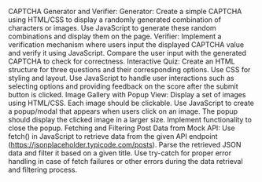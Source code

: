 CAPTCHA Generator and Verifier:
Generator: Create a simple CAPTCHA using HTML/CSS to display a randomly generated combination of characters or images. Use JavaScript to generate these random combinations and display them on the page.
Verifier: Implement a verification mechanism where users input the displayed CAPTCHA value and verify it using JavaScript. Compare the user input with the generated CAPTCHA to check for correctness.
Interactive Quiz:
Create an HTML structure for three questions and their corresponding options.
Use CSS for styling and layout.
Use JavaScript to handle user interactions such as selecting options and providing feedback on the score after the submit button is clicked.
Image Gallery with Popup View:
Display a set of images using HTML/CSS. Each image should be clickable.
Use JavaScript to create a popup/modal that appears when users click on an image. The popup should display the clicked image in a larger size. Implement functionality to close the popup.
Fetching and Filtering Post Data from Mock API:
Use fetch() in JavaScript to retrieve data from the given API endpoint (https://jsonplaceholder.typicode.com/posts).
Parse the retrieved JSON data and filter it based on a given title.
Use try-catch for proper error handling in case of fetch failures or other errors during the data retrieval and filtering process.
